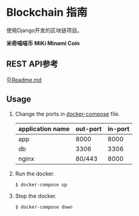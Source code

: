 # Blockchain 指南
使用Django开发的区块链项目。

**米奇喵喵币**
**MiKi Minami Coin**

## REST API参考
见[Readme.md](demo/Readme.md)

## Usage
1. Change the ports in [docker-compose](docker-compose.yml) file.

    | application name | out-port | in-port |
    |------------------|----------|---------|
    | app              | 8000     | 8000    |
    | db               | 3306     | 3306    |
    | nginx            | 80/443   | 8000    |
        
2. Run the docker.
        
       $ docker-compose up
 
3. Stop the docker.

       $ docker-compose down

